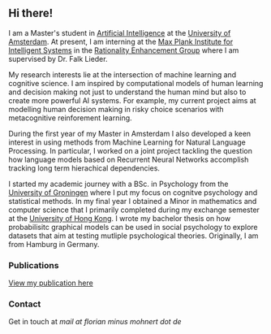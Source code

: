 ## Hi there!

I am a Master's student in [Artificial Intelligence](http://gss.uva.nl/content/masters/artificial-intelligence/artificial-intelligence.html/) at the [University of Amsterdam](http://www.uva.nl/en/home). At present, I am interning at the [Max Plank Institute for Intelligent Systems](https://www.is.mpg.de/) in the [Rationality Enhancement Group](https://sites.google.com/site/falklieder/) where I am supervised by Dr. Falk Lieder. 

My research interests lie at the intersection of machine learning and cognitive science. I am inspired by computational models of human learning and decision making not just to understand the human mind but also to create more powerful AI systems. For example, my current project aims at modelling human decision making in risky choice scenarios with metacognitive reinforement learning. 

During the first year of my Master in Amsterdam I also developed a keen interest in using methods from Machine Learning for Natural Language Processing. In particular, I worked on a joint project tackling the question how language models based on Recurrent Neural Networks accomplish tracking long term hierachical dependencies.

I started my academic journey with a BSc. in Psychology from the [University of Groningen](https://www.rug.nl/?lang=en) where I put my focus on cognitve psychology and statistical methods. In my final year I obtained a Minor in mathematics and computer science that I primarily completed during my exchange semester at the [University of Hong Kong](https://www.hku.hk/). I wrote my bachelor thesis on how probabilisitc graphical models can be used in social psychology to explore datasets that aim at testing mutliple psychological theories. Originally, I am from Hamburg in Germany.

### Publications

[View my publication here](./publications.html)


### Contact

Get in touch at _mail at florian minus mohnert dot de_ 
